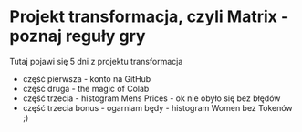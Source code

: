 # Projekt transformacja, czyli Matrix - poznaj reguły gry

Tutaj pojawi się 5 dni z projektu transformacja 

- część pierwsza - konto na GitHub
- część druga - the magic of Colab
- część trzecia - histogram Mens Prices   -   ok nie obyło się bez błędów
- część trzecia bonus - ogarniam będy - histogram Women bez Tokenów ;) 
